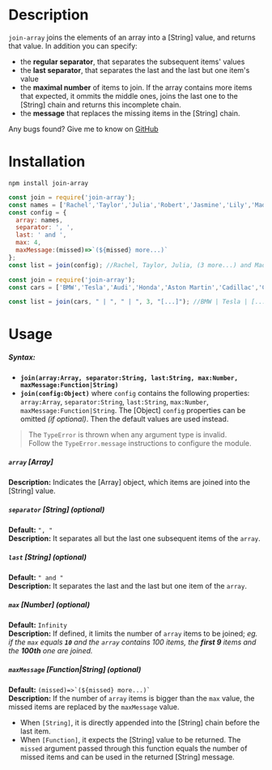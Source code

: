 # Description
`join-array` joins the elements of an array into a [String] value, and returns that value. In addition you can specify:
* the **regular separator**, that separates the subsequent items' values
* the **last separator**, that separates the last and the last but one item's value
* the **maximal number** of items to join. If the array contains more items that expected, it ommits the middle ones, joins the last one to the [String] chain and returns this incomplete chain.
* the **message** that replaces the missing items in the [String] chain.


Any bugs found? Give me to know on [GitHub](https://github.com/devrafalko/join-array)

# Installation
`npm install join-array`

```javascript
const join = require('join-array');
const names = ['Rachel','Taylor','Julia','Robert','Jasmine','Lily','Madison'];
const config = {
  array: names,
  separator: ', ',
  last: ' and ',
  max: 4,
  maxMessage:(missed)=>`(${missed} more...)`
};
const list = join(config); //Rachel, Taylor, Julia, (3 more...) and Madison

```

```javascript
const join = require('join-array');
const cars = ['BMW','Tesla','Audi','Honda','Aston Martin','Cadillac','Citroen'];

const list = join(cars, " | ", " | ", 3, "[...]"); //BMW | Tesla | [...] | Citroen
```

# Usage
##### Syntax:
* **`join(array:Array, separator:String, last:String, max:Number, maxMessage:Function|String)`**  
* **`join(config:Object)`**  where `config` contains the following properties: `array:Array`, `separator:String`, `last:String`, `max:Number`, `maxMessage:Function|String`. The [Object] `config` properties can be omitted *(if optional)*. Then the default values are used instead.
> The `TypeError` is thrown when any argument type is invalid.  
> Follow the `TypeError.message` instructions  to configure the module.
##### `array` [Array]
**Description:** Indicates the [Array] object, which items are joined into the [String] value.

##### `separator` [String] *(optional)*
**Default:** `", "`  
**Description:** It separates all but the last one subsequent items of the `array`.
##### `last` [String] *(optional)*
**Default:** `" and "`  
**Description:** It separates the last and the last but one item of the `array`.
##### `max` [Number] *(optional)*
**Default:** `Infinity`  
**Description:** If defined, it limits the number of `array` items to be joined; *eg. if the `max` equals **`10`** and the `array` contains 100 items, the **first 9** items and the **100th** one are joined.*
##### `maxMessage` [Function|String] *(optional)*
**Default:** ``(missed)=>`(${missed} more...)` ``  
**Description:** If the number of `array` items is bigger than the `max` value, the missed items are replaced by the `maxMessage` value.  
* When `[String]`, it is directly appended into the [String] chain before the last item.  
* When `[Function]`, it expects the [String] value to be returned. The `missed` argument passed through this function equals the number of missed items and can be used in the returned [String] message.
